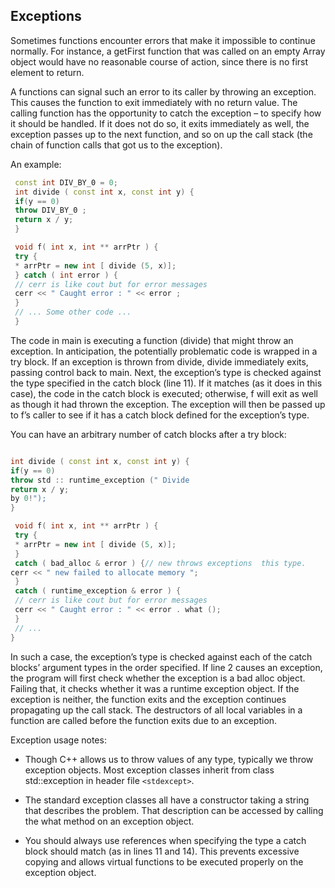 ## Exceptions

Sometimes functions encounter errors that make it impossible to continue normally. For
instance, a getFirst function that was called on an empty Array object would have no
reasonable course of action, since there is no first element to return.

A functions can signal such an error to its caller by throwing an exception. This causes the
function to exit immediately with no return value. The calling function has the opportunity
to catch the exception – to specify how it should be handled. If it does not do so, it exits
immediately as well, the exception passes up to the next function, and so on up the call
stack (the chain of function calls that got us to the exception).

An example:
```cpp
 const int DIV_BY_0 = 0;
 int divide ( const int x, const int y) {
 if(y == 0)
 throw DIV_BY_0 ;
 return x / y;
 }

 void f( int x, int ** arrPtr ) {
 try {
 * arrPtr = new int [ divide (5, x)];
 } catch ( int error ) {
 // cerr is like cout but for error messages
 cerr << " Caught error : " << error ;
 }
 // ... Some other code ...
 }
 ```
The code in main is executing a function (divide) that might throw an exception. In
anticipation, the potentially problematic code is wrapped in a try block. If an exception
is thrown from divide, divide immediately exits, passing control back to main. Next, the
exception’s type is checked against the type specified in the catch block (line 11). If it
matches (as it does in this case), the code in the catch block is executed; otherwise, f will
exit as well as though it had thrown the exception. The exception will then be passed up to
f’s caller to see if it has a catch block defined for the exception’s type.

You can have an arbitrary number of catch blocks after a try block:
```cpp

int divide ( const int x, const int y) {
if(y == 0)
throw std :: runtime_exception (" Divide
return x / y;
by 0!");
}

 void f( int x, int ** arrPtr ) {
 try {
 * arrPtr = new int [ divide (5, x)];
 }
 catch ( bad_alloc & error ) {// new throws exceptions  this type.
cerr << " new failed to allocate memory ";
 }
 catch ( runtime_exception & error ) {
 // cerr is like cout but for error messages
 cerr << " Caught error : " << error . what ();
 }
 // ...
}
```
In such a case, the exception’s type is checked against each of the catch blocks’ argument
types in the order specified. If line 2 causes an exception, the program will first check
whether the exception is a bad alloc object. Failing that, it checks whether it was a
runtime exception object. If the exception is neither, the function exits and the exception
continues propagating up the call stack.
The destructors of all local variables in a function are called before the function exits due to
an exception.

Exception usage notes:
- Though C++ allows us to throw values of any type, typically we throw exception
objects. Most exception classes inherit from class std::exception in header file
`<stdexcept>`.


- The standard exception classes all have a constructor taking a string that describes the
problem. That description can be accessed by calling the what method on an exception
object.


- You should always use references when specifying the type a catch block should match
(as in lines 11 and 14). This prevents excessive copying and allows virtual functions to
be executed properly on the exception object.
